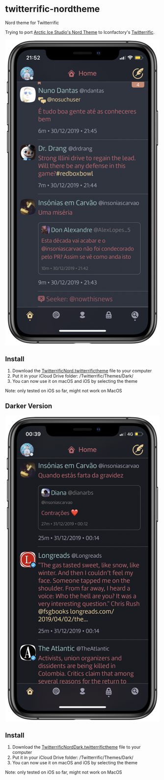 # twitterrific-nordtheme
Nord theme for Twitterrific

Trying to port [Arctic Ice Studio's Nord Theme](https://www.nordtheme.com) to Iconfactory's [Twitterrific](https://twitterrific.com/ios). 

![screenie](screenie.png)

## Install
1. Download the [TwitterrificNord.twitterrifictheme](TwitterrificNord.twitterrifictheme) file to your computer
2. Put it in your iCloud Drive folder: /Twitterrific/Themes/Dark/
3. You can now use it on macOS and iOS by selecting the theme

Note: only tested on iOS so far, might not work on MacOS


## Darker Version

![screenieDark](screenieDark.png)

## Install
1. Download the [TwitterrificNordDark.twitterrifictheme](TwitterrificNordDark.twitterrifictheme) file to your computer
2. Put it in your iCloud Drive folder: /Twitterrific/Themes/Dark/
3. You can now use it on macOS and iOS by selecting the theme

Note: only tested on iOS so far, might not work on MacOS